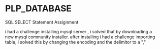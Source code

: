 # PLP_DATABASE

SQL SELECT Statement Assignment

i had a challenge installing mysql server , i solved that by downloading a new mysql community installer.
after installing i had a challenge importing table, i solved this by changing the encoding and the delimitor to a ","
